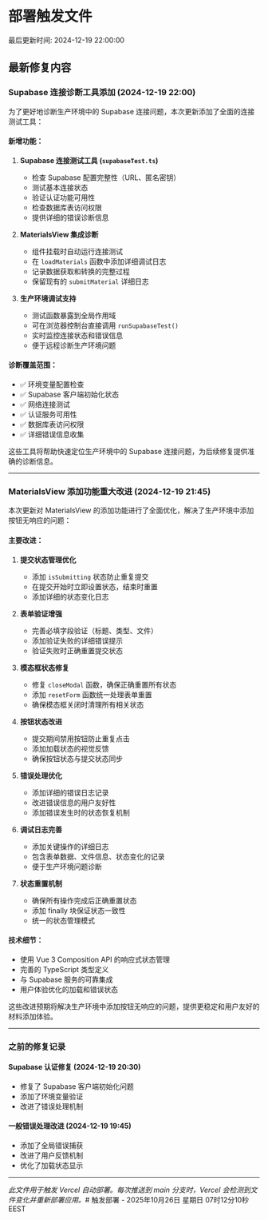 # 部署触发文件

最后更新时间: 2024-12-19 22:00:00

## 最新修复内容

### Supabase 连接诊断工具添加 (2024-12-19 22:00)

为了更好地诊断生产环境中的 Supabase 连接问题，本次更新添加了全面的连接测试工具：

#### 新增功能：

1. **Supabase 连接测试工具 (`supabaseTest.ts`)**
   - 检查 Supabase 配置完整性（URL、匿名密钥）
   - 测试基本连接状态
   - 验证认证功能可用性
   - 检查数据库表访问权限
   - 提供详细的错误诊断信息

2. **MaterialsView 集成诊断**
   - 组件挂载时自动运行连接测试
   - 在 `loadMaterials` 函数中添加详细调试日志
   - 记录数据获取和转换的完整过程
   - 保留现有的 `submitMaterial` 详细日志

3. **生产环境调试支持**
   - 测试函数暴露到全局作用域
   - 可在浏览器控制台直接调用 `runSupabaseTest()`
   - 实时监控连接状态和错误信息
   - 便于远程诊断生产环境问题

#### 诊断覆盖范围：

- ✅ 环境变量配置检查
- ✅ Supabase 客户端初始化状态
- ✅ 网络连接测试
- ✅ 认证服务可用性
- ✅ 数据库表访问权限
- ✅ 详细错误信息收集

这些工具将帮助快速定位生产环境中的 Supabase 连接问题，为后续修复提供准确的诊断信息。

---

### MaterialsView 添加功能重大改进 (2024-12-19 21:45)

本次更新对 MaterialsView 的添加功能进行了全面优化，解决了生产环境中添加按钮无响应的问题：

#### 主要改进：

1. **提交状态管理优化**
   - 添加 `isSubmitting` 状态防止重复提交
   - 在提交开始时立即设置状态，结束时重置
   - 添加详细的状态变化日志

2. **表单验证增强**
   - 完善必填字段验证（标题、类型、文件）
   - 添加验证失败的详细错误提示
   - 验证失败时正确重置提交状态

3. **模态框状态修复**
   - 修复 `closeModal` 函数，确保正确重置所有状态
   - 添加 `resetForm` 函数统一处理表单重置
   - 确保模态框关闭时清理所有相关状态

4. **按钮状态改进**
   - 提交期间禁用按钮防止重复点击
   - 添加加载状态的视觉反馈
   - 确保按钮状态与提交状态同步

5. **错误处理优化**
   - 添加详细的错误日志记录
   - 改进错误信息的用户友好性
   - 添加错误发生时的状态恢复机制

6. **调试日志完善**
   - 添加关键操作的详细日志
   - 包含表单数据、文件信息、状态变化的记录
   - 便于生产环境问题诊断

7. **状态重置机制**
   - 确保所有操作完成后正确重置状态
   - 添加 finally 块保证状态一致性
   - 统一的状态管理模式

#### 技术细节：

- 使用 Vue 3 Composition API 的响应式状态管理
- 完善的 TypeScript 类型定义
- 与 Supabase 服务的可靠集成
- 用户体验优化的加载和错误状态

这些改进预期将解决生产环境中添加按钮无响应的问题，提供更稳定和用户友好的材料添加体验。

---

### 之前的修复记录

#### Supabase 认证修复 (2024-12-19 20:30)
- 修复了 Supabase 客户端初始化问题
- 添加了环境变量验证
- 改进了错误处理机制

#### 一般错误处理改进 (2024-12-19 19:45)
- 添加了全局错误捕获
- 改进了用户反馈机制
- 优化了加载状态显示

---

*此文件用于触发 Vercel 自动部署。每次推送到 main 分支时，Vercel 会检测到文件变化并重新部署应用。*# 触发部署 - 2025年10月26日 星期日 07时12分10秒 EEST
